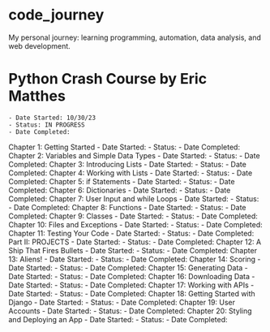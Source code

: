 # code_journey
My personal journey: learning programming, automation, data analysis, and web development.

# Python Crash Course by Eric Matthes
    - Date Started: 10/30/23
    - Status: IN PROGRESS
    - Date Completed:
Chapter 1: Getting Started
    - Date Started:
    - Status:
    - Date Completed:
Chapter 2: Variables and Simple Data Types
    - Date Started:
    - Status:
    - Date Completed:
Chapter 3: Introducing Lists
    - Date Started:
    - Status:
    - Date Completed:
Chapter 4: Working with Lists
    - Date Started:
    - Status:
    - Date Completed:
Chapter 5: if Statements
    - Date Started:
    - Status:
    - Date Completed:
Chapter 6: Dictionaries
    - Date Started:
    - Status:
    - Date Completed:
Chapter 7: User Input and while Loops
    - Date Started:
    - Status:
    - Date Completed:
Chapter 8: Functions
    - Date Started:
    - Status:
    - Date Completed:
Chapter 9: Classes
    - Date Started:
    - Status:
    - Date Completed:
Chapter 10: Files and Exceptions
    - Date Started:
    - Status:
    - Date Completed:
Chapter 11: Testing Your Code
    - Date Started:
    - Status:
    - Date Completed:
Part II: PROJECTS
    - Date Started:
    - Status:
    - Date Completed:
Chapter 12: A Ship That Fires Bullets
    - Date Started:
    - Status:
    - Date Completed:
Chapter 13: Aliens!
    - Date Started:
    - Status:
    - Date Completed:
Chapter 14: Scoring
    - Date Started:
    - Status:
    - Date Completed:
Chapter 15: Generating Data
    - Date Started:
    - Status:
    - Date Completed:
Chapter 16: Downloading Data
    - Date Started:
    - Status:
    - Date Completed:
Chapter 17: Working with APIs
    - Date Started:
    - Status:
    - Date Completed:
Chapter 18: Getting Started with Django
    - Date Started:
    - Status:
    - Date Completed:
Chapter 19: User Accounts
    - Date Started:
    - Status:
    - Date Completed:
Chapter 20: Styling and Deploying an App
    - Date Started:
    - Status:
    - Date Completed:
